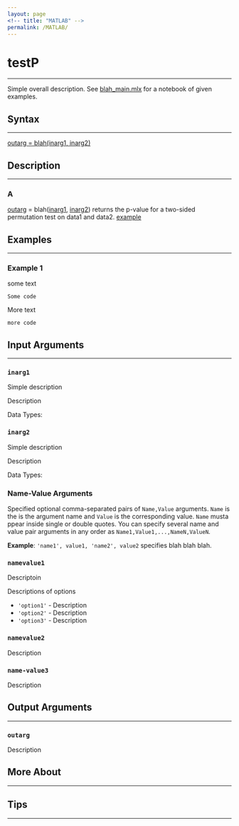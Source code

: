 ```yaml
---
layout: page
<!-- title: "MATLAB" -->
permalink: /MATLAB/
---
```


# testP 
---

Simple overall description. See [blah_main.mlx](https://link_to_blah_function.com) for a notebook of given examples. 

## Syntax
---
[outarg = blah(inarg1, inarg2)](#a)

## Description
---
### A
[outarg](#outarg) = blah([inarg1](#inarg1), [inarg2](#inarg2)) returns the p-value for a two-sided permutation test on data1 and data2. [example](#example-1)

## Examples 
---
### Example 1 
some text

    Some code

More text

    more code

## Input Arguments
---
### ```inarg1```
Simple description

Description

Data Types: 

### ```inarg2```
Simple description

Description

Data Types: 
### Name-Value Arguments

Specified optional comma-separated pairs of ```Name,Value``` arguments. ```Name``` is the is the argument name and ```Value``` is the corresponding value. ```Name``` musta ppear inside single or double quotes. You can specify several name and value pair arguments in any order as ```Name1,Value1,...,NameN,ValueN```. 

**Example**: ```'name1', value1, 'name2', value2``` specifies blah blah blah.

### ```namevalue1```
Descriptoin

Descriptions of options
* ```'option1'``` - Description
* ```'option2'``` - Description
* ```'option3'``` - Description

### ```namevalue2```
Description

### ```name-value3```
Description

## Output Arguments
---
### ```outarg```
Description

## More About 
---

## Tips 
---

